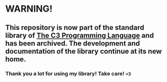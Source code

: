 # WARNING!
## This repository is now part of the standard library of [The C3 Programming Language](https://c3-lang.org/) and has been archived. The development and documentation of the library continue at its new home.
### Thank you a lot for using my library! Take care! `<3`
